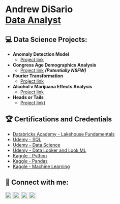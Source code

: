 <h1>Andrew DiSario <br/>
<a href="https://www.linkedin.com/in/andrew-disario/">Data Analyst</a>


<h2>💻 Data Science Projects:</h2>

- <b>Anomaly Detection Model</b>
  - [Project link](https://github.com/joshmadakor1/Algorithms-Practice)
- <b>Congress Age Demographics Analysis</b>
  - [Project link](https://github.com/joshmadakor1/4chan-Image-Analysis-Middleware-C964) <b><i>(Potentially NSFW)</b></i>
- <b>Fourier Transformation</b>
  - [Project link](https://github.com/joshmadakor1/Sentinel-Lab)
- <b>Alcohol v Marijuana Effects Analysis</b>
  - [Project link](https://github.com/joshmadakor1/EncrypterPOC)
- <b>Heads or Tails</b>
  - [Project link)](https://github.com/joshmadakor1/Package-Delivery-Pathfinding-Algorithm)


<h2>🏆 Certifications and Credentials</h2>

- [Databricks Academy - Lakehouse Fundamentals](https://credentials.databricks.com/e222513d-37e7-47f3-af43-9b12641fdea7)
- [Udemy - SQL](https://www.udemy.com/certificate/UC-3a42f5f2-3b30-47dc-a05a-efee049712af/)
- [Udemy - Data Science](https://www.youtube.com/watch?v=N-L9hklSlNk)
- [Udemy - Data Looker and Look ML](https://www.youtube.com/watch?v=OfvdQeh79s0)
- [Kaggle - Python](https://www.kaggle.com/learn/certification/drewdisario/python)
- [Kaggle - Pandas](https://www.kaggle.com/learn/certification/drewdisario/pandas)
- [Kaggle - Machine Learning](https://www.kaggle.com/learn/certification/drewdisario/intro-to-machine-learning)


<h2> 🤳 Connect with me:</h2>

[<img align="left" alt="JoshMadakor | YouTube" width="22px" src="https://cdn.jsdelivr.net/npm/simple-icons@v3/icons/youtube.svg" />][youtube]
[<img align="left" alt="JoshMadakor | Twitter" width="22px" src="https://cdn.jsdelivr.net/npm/simple-icons@v3/icons/twitter.svg" />][twitter]
[<img align="left" alt="JoshMadakor | LinkedIn" width="22px" src="https://cdn.jsdelivr.net/npm/simple-icons@v3/icons/linkedin.svg" />][linkedin]
[<img align="left" alt="JoshMadakor | Instagram" width="22px" src="https://cdn.jsdelivr.net/npm/simple-icons@v3/icons/instagram.svg" />][instagram]

[twitter]: https://twitter.com/
[youtube]: https://www.youtube.com/@drewdisario
[instagram]: https://www.instagram.com/drewdisario/
[linkedin]: https://www.linkedin.com/in/andrew-disario/

<!--
**joshmadakor1/joshmadakor1** is a ✨ _special_ ✨ repository because its `README.md` (this file) appears on your GitHub profile.

Here are some ideas to get you started:

- 🔭 I’m currently working on ...
- 🌱 I’m currently learning ...
- 👯 I’m looking to collaborate on ...
- 🤔 I’m looking for help with ...
- 💬 Ask me about ...
- 📫 How to reach me: ...
- 😄 Pronouns: ...
- ⚡ Fun fact: ...
-->
